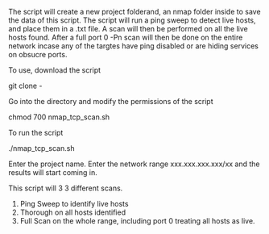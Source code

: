 The script will create a new project folderand, an nmap folder inside to save the data of this script. The script will run a ping sweep to detect live hosts, and place them in a .txt file. A scan will then be performed on all the live hosts found. After a full port 0 -Pn scan will then be done on the entire network incase any of the targtes have ping disabled or are hiding services on obsucre ports.

To use, download the script

git clone - 

Go into the directory and modify the permissions of the script

chmod 700 nmap_tcp_scan.sh

To run the script

./nmap_tcp_scan.sh

Enter the project name.
Enter the network range xxx.xxx.xxx.xxx/xx and the results will start coming in.

This script will 3 3 different scans.

1.	Ping Sweep to identify live hosts
2.	Thorough on all hosts identified
3.	Full Scan on the whole range, including port 0 treating all hosts as live.



